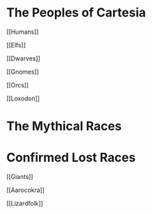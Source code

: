 # The Peoples of Cartesia


[[Humans]]

[[Elfs]]

[[Dwarves]]

[[Gnomes]]

[[Orcs]]

[[Loxodon]]


# The Mythical Races







# Confirmed Lost Races



[[Giants]]

[[Aarocokra]]

[[Lizardfolk]]